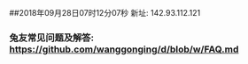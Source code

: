 ##2018年09月28日07时12分07秒 新址: 142.93.112.121
### 兔友常见问题及解答: https://github.com/wanggonging/d/blob/w/FAQ.md
